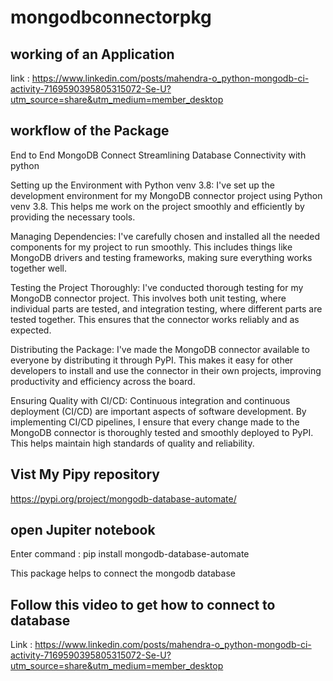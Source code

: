 # mongodbconnectorpkg

## working of an Application 
link : https://www.linkedin.com/posts/mahendra-o_python-mongodb-ci-activity-7169590395805315072-Se-U?utm_source=share&utm_medium=member_desktop

## workflow of the Package

End to End MongoDB Connect Streamlining Database Connectivity with python 

Setting up the Environment with Python venv 3.8: I've set up the development environment for my MongoDB connector project using Python venv 3.8. This helps me work on the project smoothly and efficiently by providing the necessary tools.

Managing Dependencies: I've carefully chosen and installed all the needed components for my project to run smoothly. This includes things like MongoDB drivers and testing frameworks, making sure everything works together well.

Testing the Project Thoroughly: I've conducted thorough testing for my MongoDB connector project. This involves both unit testing, where individual parts are tested, and integration testing, where different parts are tested together. This ensures that the connector works reliably and as expected.


Distributing the Package: I've made the MongoDB connector available to everyone by distributing it through PyPI. This makes it easy for other developers to install and use the connector in their own projects, improving productivity and efficiency across the board.

Ensuring Quality with CI/CD: Continuous integration and continuous deployment (CI/CD) are important aspects of software development. By implementing CI/CD pipelines, I ensure that every change made to the MongoDB connector is thoroughly tested and smoothly deployed to PyPI. This helps maintain high standards of quality and reliability.


## Vist My Pipy repository

https://pypi.org/project/mongodb-database-automate/

## open Jupiter notebook 

Enter command : pip install mongodb-database-automate

This package helps to connect the mongodb database 

## Follow this video to get how to connect to database  
Link : https://www.linkedin.com/posts/mahendra-o_python-mongodb-ci-activity-7169590395805315072-Se-U?utm_source=share&utm_medium=member_desktop
